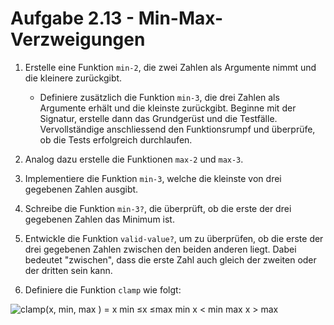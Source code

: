 # Aufgabe 2.13 - Min-Max-Verzweigungen

1. Erstelle eine Funktion `min-2`, die zwei Zahlen als Argumente nimmt und die kleinere zurückgibt.

   - Definiere zusätzlich die Funktion `min-3`, die drei Zahlen als Argumente erhält und die kleinste zurückgibt. Beginne mit der Signatur, erstelle dann das Grundgerüst und die Testfälle. Vervollständige anschliessend den Funktionsrumpf und überprüfe, ob die Tests erfolgreich durchlaufen.

2. Analog dazu erstelle die Funktionen `max-2` und `max-3`.

3. Implementiere die Funktion `min-3`, welche die kleinste von drei gegebenen Zahlen ausgibt.

4. Schreibe die Funktion `min-3?`, die überprüft, ob die erste der drei gegebenen Zahlen das Minimum ist.

5. Entwickle die Funktion `valid-value?`, um zu überprüfen, ob die erste der drei gegebenen Zahlen zwischen den beiden anderen liegt. Dabei bedeutet "zwischen", dass die erste Zahl auch gleich der zweiten oder der dritten sein kann.

6. Definiere die Funktion `clamp` wie folgt:

![clamp(x, min, max ) = x min ≤x ≤max   min x < min   max x > max](<https://latex.codecogs.com/svg.latex?clamp(x,%20\min,%20\max%20)%20=%20%5Cbegin%7Bcases%7D%20x%20%26%20%5Ctext%7Bfalls%20%7D%20%5Cmin%20%5Cleq%20x%20%5Cleq%20%5Cmax%20%5C%5C%20%5Cmin%20%26%20%5Ctext%7Bfalls%20%7D%20x%20%3C%20%5Cmin%20%5C%5C%20%5Cmax%20%26%20%5Ctext%7Bfalls%20%7D%20x%20%3E%20%5Cmax%20%5Cend%7Bcases%7D>)
